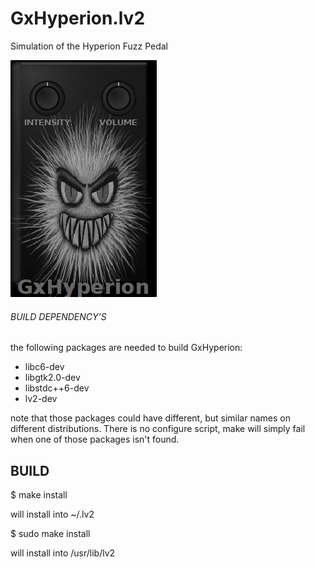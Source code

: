 # GxHyperion.lv2
Simulation of the Hyperion Fuzz Pedal


![GxHyperion](https://raw.githubusercontent.com/brummer10/GxHyperion.lv2/master/GxHyperion.png)


###### BUILD DEPENDENCY’S 

the following packages are needed to build GxHyperion:

- libc6-dev
- libgtk2.0-dev
- libstdc++6-dev
- lv2-dev

note that those packages could have different, but similar names 
on different distributions. There is no configure script, 
make will simply fail when one of those packages isn't found.

## BUILD 

$ make install

will install into ~/.lv2

$ sudo make install

will install into /usr/lib/lv2

